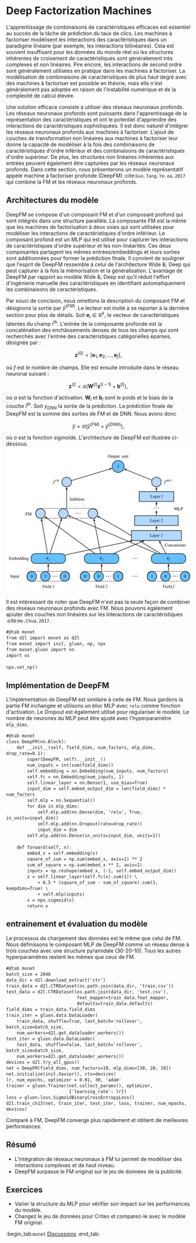 # Deep Factorization Machines

L'apprentissage de combinaisons de caractéristiques efficaces est essentiel au succès de la tâche de prédiction du taux de clics. Les machines à factoriser modélisent les interactions des caractéristiques dans un paradigme linéaire (par exemple, les interactions bilinéaires). Cela est souvent insuffisant pour les données du monde réel où les structures inhérentes de croisement de caractéristiques sont généralement très complexes et non linéaires. Pire encore, les interactions de second ordre sont généralement utilisées en pratique dans les machines à factoriser. La modélisation de combinaisons de caractéristiques de plus haut degré avec des machines à factoriser est possible en théorie, mais elle n'est généralement pas adoptée en raison de l'instabilité numérique et de la complexité de calcul élevée.

Une solution efficace consiste à utiliser des réseaux neuronaux profonds. Les réseaux neuronaux profonds sont puissants dans l'apprentissage de la représentation des caractéristiques et ont le potentiel d'apprendre des interactions de caractéristiques sophistiquées. Il est donc naturel d'intégrer les réseaux neuronaux profonds aux machines à factoriser. L'ajout de couches de transformation non linéaires aux machines à factoriser leur donne la capacité de modéliser à la fois des combinaisons de caractéristiques d'ordre inférieur et des combinaisons de caractéristiques d'ordre supérieur. De plus, les structures non linéaires inhérentes aux entrées peuvent également être capturées par les réseaux neuronaux profonds. Dans cette section, nous présenterons un modèle représentatif appelé machine à factoriser profonde (DeepFM) :cite:`Guo.Tang.Ye.ea.2017` qui combine la FM et les réseaux neuronaux profonds.


## Architectures du modèle

DeepFM se compose d'un composant FM et d'un composant profond qui sont intégrés dans une structure parallèle. La composante FM est la même que les machines de factorisation à deux voies qui sont utilisées pour modéliser les interactions de caractéristiques d'ordre inférieur. Le composant profond est un MLP qui est utilisé pour capturer les interactions de caractéristiques d'ordre supérieur et les non-linéarités. Ces deux composantes partagent les mêmes entrées/embeddings et leurs sorties sont additionnées pour former la prédiction finale. Il convient de souligner que l'esprit de DeepFM ressemble à celui de l'architecture Wide &; Deep qui peut capturer à la fois la mémorisation et la généralisation. L'avantage de DeepFM par rapport au modèle Wide &; Deep est qu'il réduit l'effort d'ingénierie manuelle des caractéristiques en identifiant automatiquement les combinaisons de caractéristiques.

Par souci de concision, nous omettons la description du composant FM et désignons la sortie par $\hat{y}^{(FM)}$. Le lecteur est invité à se reporter à la dernière section pour plus de détails. Soit $\mathbf{e}_i \in \mathbb{R}^{k}$, le vecteur de caractéristiques latentes du champ $i^\mathrm{th}$.  L'entrée de la composante profonde est la concaténation des enchâssements denses de tous les champs qui sont recherchés avec l'entrée des caractéristiques catégorielles éparses, désignée par :

$$
\mathbf{z}^{(0)}  = [\mathbf{e}_1, \mathbf{e}_2, ..., \mathbf{e}_f],
$$

où $f$ est le nombre de champs.  Elle est ensuite introduite dans le réseau neuronal suivant :

$$
\mathbf{z}^{(l)}  = \alpha(\mathbf{W}^{(l)}\mathbf{z}^{(l-1)} + \mathbf{b}^{(l)}),
$$

où $\alpha$ est la fonction d'activation. $\mathbf{W}_{l}$ et $\mathbf{b}_{l}$ sont le poids et le biais de la couche $l^\mathrm{th}$. Soit $y_{DNN}$ la sortie de la prédiction. La prédiction finale de DeepFM est la somme des sorties de FM et de DNN. Nous avons donc

$$
\hat{y} = \sigma(\hat{y}^{(FM)} + \hat{y}^{(DNN)}),
$$

où $\sigma$ est la fonction sigmoïde. L'architecture de DeepFM est illustrée ci-dessous.
![Illustration of the DeepFM model](../img/rec-deepfm.svg)

Il est intéressant de noter que DeepFM n'est pas la seule façon de combiner des réseaux neuronaux profonds avec FM. Nous pouvons également ajouter des couches non linéaires sur les interactions de caractéristiques :cite:`He.Chua.2017`.

```{.python .input  n=2}
#@tab mxnet
from d2l import mxnet as d2l
from mxnet import init, gluon, np, npx
from mxnet.gluon import nn
import os

npx.set_np()
```

## Implémentation de DeepFM
L'implémentation de DeepFM est similaire à celle de FM. Nous gardons la partie FM inchangée et utilisons un bloc MLP avec `relu` comme fonction d'activation. Le Dropout est également utilisé pour régulariser le modèle. Le nombre de neurones du MLP peut être ajusté avec l'hyperparamètre `mlp_dims`.

```{.python .input  n=2}
#@tab mxnet
class DeepFM(nn.Block):
    def __init__(self, field_dims, num_factors, mlp_dims, drop_rate=0.1):
        super(DeepFM, self).__init__()
        num_inputs = int(sum(field_dims))
        self.embedding = nn.Embedding(num_inputs, num_factors)
        self.fc = nn.Embedding(num_inputs, 1)
        self.linear_layer = nn.Dense(1, use_bias=True)
        input_dim = self.embed_output_dim = len(field_dims) * num_factors
        self.mlp = nn.Sequential()
        for dim in mlp_dims:
            self.mlp.add(nn.Dense(dim, 'relu', True, in_units=input_dim))
            self.mlp.add(nn.Dropout(rate=drop_rate))
            input_dim = dim
        self.mlp.add(nn.Dense(in_units=input_dim, units=1))

    def forward(self, x):
        embed_x = self.embedding(x)
        square_of_sum = np.sum(embed_x, axis=1) ** 2
        sum_of_square = np.sum(embed_x ** 2, axis=1)
        inputs = np.reshape(embed_x, (-1, self.embed_output_dim))
        x = self.linear_layer(self.fc(x).sum(1)) \
            + 0.5 * (square_of_sum - sum_of_square).sum(1, keepdims=True) \
            + self.mlp(inputs)
        x = npx.sigmoid(x)
        return x
```

## entrainement et évaluation du modèle
Le processus de chargement des données est le même que celui de FM. Nous définissons le composant MLP de DeepFM comme un réseau dense à trois couches avec une structure pyramidale (30-20-10). Tous les autres hyperparamètres restent les mêmes que ceux de FM.

```{.python .input  n=4}
#@tab mxnet
batch_size = 2048
data_dir = d2l.download_extract('ctr')
train_data = d2l.CTRDataset(os.path.join(data_dir, 'train.csv'))
test_data = d2l.CTRDataset(os.path.join(data_dir, 'test.csv'),
                           feat_mapper=train_data.feat_mapper,
                           defaults=train_data.defaults)
field_dims = train_data.field_dims
train_iter = gluon.data.DataLoader(
    train_data, shuffle=True, last_batch='rollover', batch_size=batch_size,
    num_workers=d2l.get_dataloader_workers())
test_iter = gluon.data.DataLoader(
    test_data, shuffle=False, last_batch='rollover', batch_size=batch_size,
    num_workers=d2l.get_dataloader_workers())
devices = d2l.try_all_gpus()
net = DeepFM(field_dims, num_factors=10, mlp_dims=[30, 20, 10])
net.initialize(init.Xavier(), ctx=devices)
lr, num_epochs, optimizer = 0.01, 30, 'adam'
trainer = gluon.Trainer(net.collect_params(), optimizer,
                        {'learning_rate': lr})
loss = gluon.loss.SigmoidBinaryCrossEntropyLoss()
d2l.train_ch13(net, train_iter, test_iter, loss, trainer, num_epochs, devices)
```

Comparé à FM, DeepFM converge plus rapidement et obtient de meilleures performances.

## Résumé

* L'intégration de réseaux neuronaux à FM lui permet de modéliser des interactions complexes et de haut niveau.
* DeepFM surpasse le FM original sur le jeu de données de la publicité.

## Exercices

* Varier la structure du MLP pour vérifier son impact sur les performances du modèle.
* Changez le jeu de données pour Criteo et comparez-le avec le modèle FM original.

:begin_tab:`mxnet`
[Discussions](https://discuss.d2l.ai/t/407)
:end_tab:
